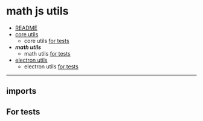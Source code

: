 # math js utils

- [README](../README.md)
- [core utils](./core.md) 
  - core utils [for tests](./core.md#for-tests) 
- __***math utils***__
  - math utils [for tests](#for-tests) 
- [electron utils](./electron.md) 
  - electron utils [for tests](./electron.md#for-tests) 

***

## imports


## For tests